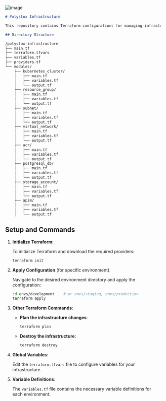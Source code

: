 
![image](https://github.com/user-attachments/assets/2427315f-b4d7-47a7-9eae-67b2660d68cb)


```markdown
# Polystox Infrastructure

This repository contains Terraform configurations for managing infrastructure across multiple environments.

## Directory Structure

/polystox-infrastructure
├── main.tf
├── terraform.tfvars
├── variables.tf
├── providers.tf
└── modules/
    ├── kubernetes_cluster/
    │   ├── main.tf
    │   ├── variables.tf
    │   └── output.tf
    ├── resource_group/
    │   ├── main.tf
    │   ├── variables.tf
    │   └── output.tf
    ├── subnet/
    │   ├── main.tf
    │   ├── variables.tf
    │   └── output.tf
    ├── virtual_network/
    │   ├── main.tf
    │   ├── variables.tf
    │   └── output.tf
    ├── acr/
    │   ├── main.tf
    │   ├── variables.tf
    │   └── output.tf
    ├── postgresql_db/
    │   ├── main.tf
    │   ├── variables.tf
    │   └── output.tf
    ├── storage_account/
    │   ├── main.tf
    │   ├── variables.tf
    │   └── output.tf
    ├── apim/
    │   ├── main.tf
    │   ├── variables.tf
    │   └── output.tf


```

## Setup and Commands

1. **Initialize Terraform**:

   To initialize Terraform and download the required providers:

   ```bash
   terraform init
   ```

2. **Apply Configuration** (for specific environment):

   Navigate to the desired environment directory and apply the configuration:

   ```bash
   cd envs/development    # or envs/staging, envs/production
   terraform apply
   ```

3. **Other Terraform Commands**:

   - **Plan the infrastructure changes**:

     ```bash
     terraform plan
     ```

   - **Destroy the infrastructure**:

     ```bash
     terraform destroy
     ```

4. **Global Variables**:

   Edit the `terraform.tfvars` file to configure variables for your infrastructure.

5. **Variable Definitions**:

   The `variables.tf` file contains the necessary variable definitions for each environment.
   
